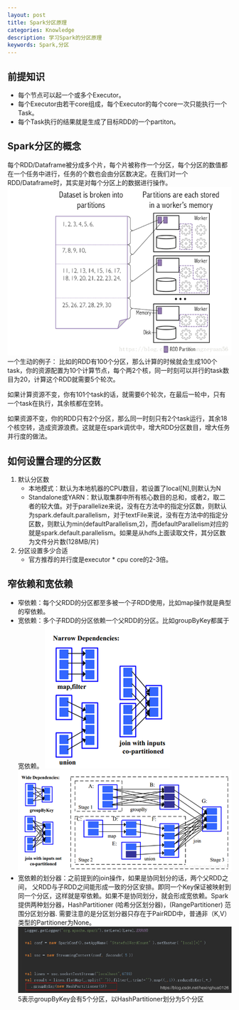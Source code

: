 ```yaml
---
layout: post
title: Spark分区原理
categories: Knowledge
description: 学习Spark的分区原理
keywords: Spark,分区
---
```

## 前提知识

- 每个节点可以起一个或多个Executor。
- 每个Executor由若干core组成，每个Executor的每个core一次只能执行一个Task。
- 每个Task执行的结果就是生成了目标RDD的一个partiton。

## Spark分区的概念

每个RDD/Dataframe被分成多个片，每个片被称作一个分区，每个分区的数值都在一个任务中进行，任务的个数也会由分区数决定。在我们对一个RDD/Dataframe时，其实是对每个分区上的数据进行操作。
![不同分区可能在不同worker上](/images/posts/blog/spark-partition/spark-partition.png)
一个生动的例子： 比如的RDD有100个分区，那么计算的时候就会生成100个task，你的资源配置为10个计算节点，每个两2个核，同一时刻可以并行的task数目为20，计算这个RDD就需要5个轮次。

如果计算资源不变，你有101个task的话，就需要6个轮次，在最后一轮中，只有一个task在执行，其余核都在空转。

如果资源不变，你的RDD只有2个分区，那么同一时刻只有2个task运行，其余18个核空转，造成资源浪费。这就是在spark调优中，增大RDD分区数目，增大任务并行度的做法。

## 如何设置合理的分区数

1. 默认分区数
    - 本地模式：默认为本地机器的CPU数目，若设置了local[N],则默认为N
    - Standalone或YARN：默认取集群中所有核心数目的总和，或者2，取二者的较大值。对于parallelize来说，没有在方法中的指定分区数，则默认为spark.default.parallelism，对于textFile来说，没有在方法中的指定分区数，则默认为min(defaultParallelism,2)，而defaultParallelism对应的就是spark.default.parallelism。如果是从hdfs上面读取文件，其分区数为文件分片数(128MB/片)
2. 分区设置多少合适
    - 官方推荐的并行度是executor * cpu core的2-3倍。

## 窄依赖和宽依赖

- 窄依赖：每个父RDD的分区都至多被一个子RDD使用，比如map操作就是典型的窄依赖。
- 宽依赖：多个子RDD的分区依赖一个父RDD的分区。比如groupByKey都属于宽依赖。
![宽依赖和窄依赖](/images/posts/blog/spark-partition/wideandnarrow1.png)
![宽依赖和窄依赖2](/images/posts/blog/spark-partition/wideandnarrow2.png)
- 宽依赖的划分器：之前提到的join操作，如果是协同划分的话，两个父RDD之间， 父RDD与子RDD之间能形成一致的分区安排。即同一个Key保证被映射到同一个分区，这样就是窄依赖。如果不是协同划分，就会形成宽依赖。Spark提供两种划分器，HashPartitioner (哈希分区划分器)，(RangePartitioner) 范围分区划分器. 需要注意的是分区划分器只存在于PairRDD中，普通非（K,V）类型的Partitioner为None。
![宽依赖和窄依赖](/images/posts/blog/spark-partition/20190108091331983.png)
5表示groupByKey会有5个分区，以HashPartitioner划分为5个分区
